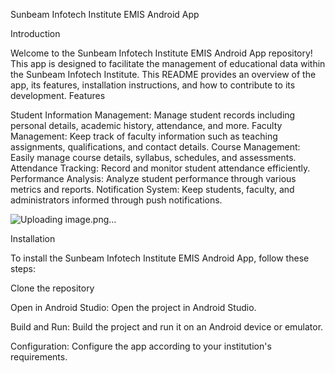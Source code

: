 Sunbeam Infotech Institute EMIS Android App

Introduction

Welcome to the Sunbeam Infotech Institute EMIS Android App repository! This app is designed to facilitate the management of educational data within the Sunbeam Infotech Institute. This README provides an overview of the app, its features, installation instructions, and how to contribute to its development. Features

Student Information Management: Manage student records including personal details, academic history, attendance, and more.
Faculty Management: Keep track of faculty information such as teaching assignments, qualifications, and contact details.
Course Management: Easily manage course details, syllabus, schedules, and assessments.
Attendance Tracking: Record and monitor student attendance efficiently.
Performance Analysis: Analyze student performance through various metrics and reports.
Notification System: Keep students, faculty, and administrators informed through push notifications.

![Uploading image.png…]()


Installation

To install the Sunbeam Infotech Institute EMIS Android App, follow these steps:

Clone the repository

Open in Android Studio: Open the project in Android Studio.

Build and Run: Build the project and run it on an Android device or emulator.

Configuration: Configure the app according to your institution's requirements.
